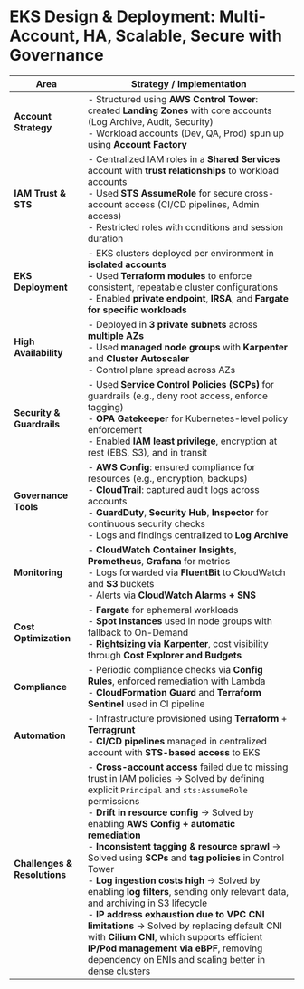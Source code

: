 
# EKS Design & Deployment: Multi-Account, HA, Scalable, Secure with Governance

| Area | Strategy / Implementation |
|------|----------------------------|
| **Account Strategy** | - Structured using **AWS Control Tower**: created **Landing Zones** with core accounts (Log Archive, Audit, Security)<br>- Workload accounts (Dev, QA, Prod) spun up using **Account Factory** |
| **IAM Trust & STS** | - Centralized IAM roles in a **Shared Services** account with **trust relationships** to workload accounts<br>- Used **STS AssumeRole** for secure cross-account access (CI/CD pipelines, Admin access)<br>- Restricted roles with conditions and session duration |
| **EKS Deployment** | - EKS clusters deployed per environment in **isolated accounts**<br>- Used **Terraform modules** to enforce consistent, repeatable cluster configurations<br>- Enabled **private endpoint**, **IRSA**, and **Fargate for specific workloads** |
| **High Availability** | - Deployed in **3 private subnets** across **multiple AZs**<br>- Used **managed node groups** with **Karpenter** and **Cluster Autoscaler**<br>- Control plane spread across AZs |
| **Security & Guardrails** | - Used **Service Control Policies (SCPs)** for guardrails (e.g., deny root access, enforce tagging)<br>- **OPA Gatekeeper** for Kubernetes-level policy enforcement<br>- Enabled **IAM least privilege**, encryption at rest (EBS, S3), and in transit |
| **Governance Tools** | - **AWS Config**: ensured compliance for resources (e.g., encryption, backups)<br>- **CloudTrail**: captured audit logs across accounts<br>- **GuardDuty**, **Security Hub**, **Inspector** for continuous security checks<br>- Logs and findings centralized to **Log Archive** |
| **Monitoring** | - **CloudWatch Container Insights**, **Prometheus**, **Grafana** for metrics<br>- Logs forwarded via **FluentBit** to CloudWatch and **S3** buckets<br>- Alerts via **CloudWatch Alarms + SNS** |
| **Cost Optimization** | - **Fargate** for ephemeral workloads<br>- **Spot instances** used in node groups with fallback to On-Demand<br>- **Rightsizing via Karpenter**, cost visibility through **Cost Explorer and Budgets** |
| **Compliance** | - Periodic compliance checks via **Config Rules**, enforced remediation with Lambda<br>- **CloudFormation Guard** and **Terraform Sentinel** used in CI pipeline |
| **Automation** | - Infrastructure provisioned using **Terraform** + **Terragrunt**<br>- **CI/CD pipelines** managed in centralized account with **STS-based access** to EKS |
| **Challenges & Resolutions** | - **Cross-account access** failed due to missing trust in IAM policies → Solved by defining explicit `Principal` and `sts:AssumeRole` permissions<br>- **Drift in resource config** → Solved by enabling **AWS Config + automatic remediation**<br>- **Inconsistent tagging & resource sprawl** → Solved using **SCPs** and **tag policies** in Control Tower<br>- **Log ingestion costs high** → Solved by enabling **log filters**, sending only relevant data, and archiving in S3 lifecycle<br>- **IP address exhaustion due to VPC CNI limitations** → Solved by replacing default CNI with **Cilium CNI**, which supports efficient **IP/Pod management via eBPF**, removing dependency on ENIs and scaling better in dense clusters |
